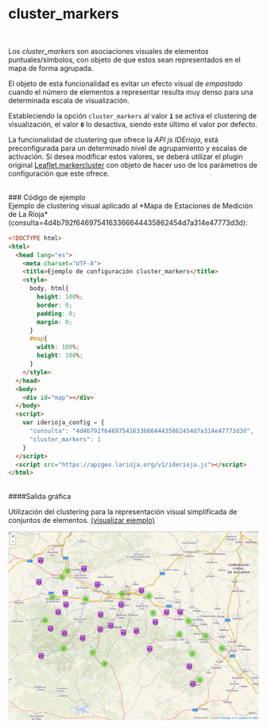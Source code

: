 # cluster_markers
</br>

Los *cluster_markers* son asociaciones visuales de elementos puntuales/símbolos, con objeto de que estos sean representados en el mapa de forma agrupada.

El objeto de esta funcionalidad es evitar un efecto visual de *empastado* cuando el número de elementos a representar resulta muy denso para una determinada escala de visualización.

Estableciendo la opción `cluster_markers` al valor **`1`** se activa el clustering de visualización, el valor **`0`** lo desactiva, siendo este último el valor por defecto.

La funcionalidad de clustering que ofrece la *API js IDErioja*, está preconfigurada para un determinado nivel de agrupamiento y escalas de activación. Si desea modificar estos valores, se deberá utilizar el plugin original [Leaflet.markercluster](https://github.com/Leaflet/Leaflet.markercluster) con objeto de hacer uso de los parámetros de configuración que este ofrece.

</br>
### Código de ejemplo
</br>
Ejemplo de clustering visual aplicado al *Mapa de Estaciones de Medición de La Rioja* (consulta=4d4b792f6469754163366644435862454d7a314e47773d3d):

```html
<!DOCTYPE html>
<html>
  <head lang="es">
    <meta charset="UTF-8">
    <title>Ejemplo de configuración cluster_markers</title>
    <style>
      body, html{
        height: 100%;
        border: 0;
        padding: 0;
        margin: 0;
      }
      #map{
        width: 100%;
        height: 100%;
      }
    </style>
  </head>
  <body>
    <div id="map"></div>
  </body>
  <script>
    var iderioja_config = {
      "consulta": "4d4b792f6469754163366644435862454d7a314e47773d3d",
      "cluster_markers": 1
    }
  </script>
  <script src="https://apigeo.larioja.org/v1/iderioja.js"></script>
</html>
```

</br>
####Salida gráfica
</br>

Utilización del clustering para la representación visual simplificada de conjuntos de elementos. [(visualizar ejemplo)](https://iderioja.github.io/doc_api_iderioja/ejemplo_opcion_cluster_markers)

![Ejemplo opción cluster_markers](/img/opciones_cluster_markers_salida_grafica.jpg "Ejemplo opción cluster_markers")
